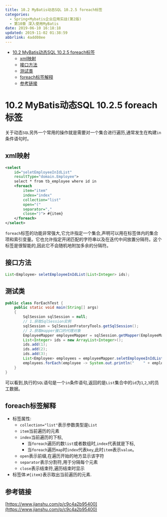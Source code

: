 ```yaml
---
title: 10.2 MyBatis动态SQL 10.2.5 foreach标签
categories: 
  - Spring+Mybatis企业应用实战(第2版)
  - 第10章 深入使用MyBatis
date: 2019-06-10 16:18:18
updated: 2019-11-02 01:38:59
abbrlink: 4add08ee
---
```

- [10.2 MyBatis动态SQL 10.2.5 foreach标签](/ReadingNotes/4add08ee/#10-2-MyBatis动态SQL-10-2-5-foreach标签)
    - [xml映射](/ReadingNotes/4add08ee/#xml映射)
    - [接口方法](/ReadingNotes/4add08ee/#接口方法)
    - [测试类](/ReadingNotes/4add08ee/#测试类)
    - [foreach标签解释](/ReadingNotes/4add08ee/#foreach标签解释)
    - [参考链接](/ReadingNotes/4add08ee/#参考链接)

<!--more-->
<script src="https://cdn.bootcss.com/jquery/3.4.0/jquery.slim.min.js"></script>
<script>$(document).ready(function () {$(".post-body > ul:nth-child(1)").hide();});</script>

<!--end-->
# 10.2 MyBatis动态SQL 10.2.5 foreach标签 #
关于动态`SQL`另外一个常用的操作就是需要对一个集合进行遍历,通常发生在构建`in`条件语句时。
## xml映射 ##
```xml
<select
    id="seletEmployeeInIdList"
    resultType="domain.Employee">
    select * from tb_employee where id in
    <foreach
        item="item"
        index="index"
        collection="list"
        open="("
        separator=","
        close=")"> #{item}
    </foreach>
</select>
```
`foreach`标签的功能非常强大,它允许指定一个集合,声明可以用在标签体内的集合项和索引变量。它也允许指定开闭匹配的字符串以及在迭代中间放置分隔符。这个标签是很智能的,因此它不会随机地附加多余的分隔符。
## 接口方法 ##
```java
List<Employee> seletEmployeeInIdList(List<Integer> ids);
```
## 测试类 ##
```java
public class ForEachTest {
    public static void main(String[] args)
    {
        SqlSession sqlSession = null;
        // 1.获取SqlSession实例
        sqlSession = SqlSessionFratoryTools.getSqlSession();
        // 2.获取mapper接口的代理对象
        EmployeeMapper employeeMapper = sqlSession.getMapper(EmployeeMapper.class);
        List<Integer> ids = new ArrayList<Integer>();
        ids.add(1);
        ids.add(2);
        ids.add(3);
        List<Employee> employees = employeeMapper.seletEmployeeInIdList(ids);
        employees.forEach(employee -> System.out.println("    " + employee));
    }
}
```
可以看到,执行的`SQL`语句是一个`in`条件语句,返回的是`List`集合中的`id`为`1`,`2`,`3`的员工数据。
## foreach标签解释 ##
- 标签属性:
    - `collection="list"`表示参数类型是`List`
    - `item`当前遍历的元素
    - `index`当前遍历的下标,
        - 当`foreach`遍历的数`list`或者数组时,`index`代表就是下标,
        - 当`foreach`遍历`map`时`index`代表`key`,此时`item`表示`value`。
    - `open`表示前缀,在遍历开始的地方显示该字符
    - `separator`表示分割符,用于分隔每个元素
    - `close`表示结束符,遍历结束时显示
- 标签体:`#{item}`表示取出当前遍历的元素.

## 参考链接 ##
[https://www.jianshu.com/p/c9c4a2b95400](https://www.jianshu.com/p/c9c4a2b95400)
